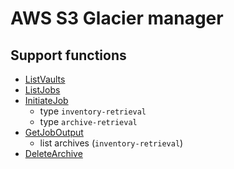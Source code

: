 # AWS S3 Glacier manager
## Support functions

- [ListVaults](https://docs.aws.amazon.com/sdk-for-go/api/service/glacier/#Glacier.ListVaults)
- [ListJobs](https://docs.aws.amazon.com/sdk-for-go/api/service/glacier/#Glacier.ListJobs)
- [InitiateJob](https://docs.aws.amazon.com/sdk-for-go/api/service/glacier/#Glacier.InitiateJob)
  - type `inventory-retrieval`
  - type `archive-retrieval`
- [GetJobOutput](https://docs.aws.amazon.com/sdk-for-go/api/service/glacier/#Glacier.GetJobOutput)
  - list archives (`inventory-retrieval`)
- [DeleteArchive](https://docs.aws.amazon.com/sdk-for-go/api/service/glacier/#Glacier.DeleteArchive)
